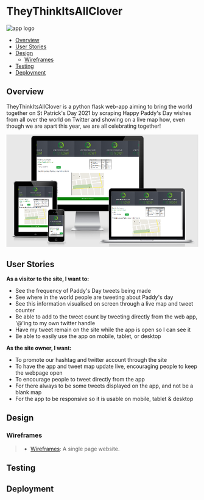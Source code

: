# TheyThinkItsAllClover

![app logo](https://res.cloudinary.com/cjcon90/image/upload/v1614860709/they_think_its_all_clover/two.jpg)

- [Overview](#Overview)
- [User Stories](#Stories)
- [Design](#Design)
    - [Wireframes](#Wireframes)
- [Testing](#Testing)
- [Deployment](#Deployment)

<a name='Overview'></a>

## Overview

TheyThinkItsAllClover is a python flask web-app aiming to bring the world together on St Patrick's Day 2021 by scraping Happy Paddy's Day wishes from all over the world on Twitter and showing on a live map how, even though we are apart this year, we are all celebrating together!

<a name='Stories'></a>

![Image](docs/site-mock-up-rough-2021-03-06.png)

## User Stories

**As a visitor to the site, I want to:**

- See the frequency of Paddy's Day tweets being made
- See where in the world people are tweeting about Paddy's day
- See this information visualised on screen through a live map and tweet counter
- Be able to add to the tweet count by tweeting directly from the web app, '@'ing to my own twitter handle
- Have my tweet remain on the site while the app is open so I can see it
- Be able to easily use the app on mobile, tablet, or desktop

**As the site owner, I want:**

- To promote our hashtag and twitter account through the site
- To have the app and tweet map update live, encouraging people to keep the webpage open
- To encourage people to tweet directly from the app
- For there always to be some tweets displayed on the app, and not be a blank map
- For the app to be responsive so it is usable on mobile, tablet & desktop


<a name='Design'></a>

## Design

<a name='Wireframes'></a>

### Wireframes
> - [Wireframes](docs/wireframe.pdf): A single page website.

<a name='Testing'></a>

## Testing

<a name='Deployment'></a>

## Deployment